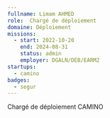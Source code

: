 ```yaml
---
fullname: Limam AHMED
role:  Chargé de déploiement 
domaine: Déploiement
missions:
  - start: 2022-10-20
    end: 2024-08-31
    status: admin
    employer: DGALN/DEB/EARM2
startups:
  - camino
badges:
  - segur
---
```


Chargé de déploiement CAMINO
